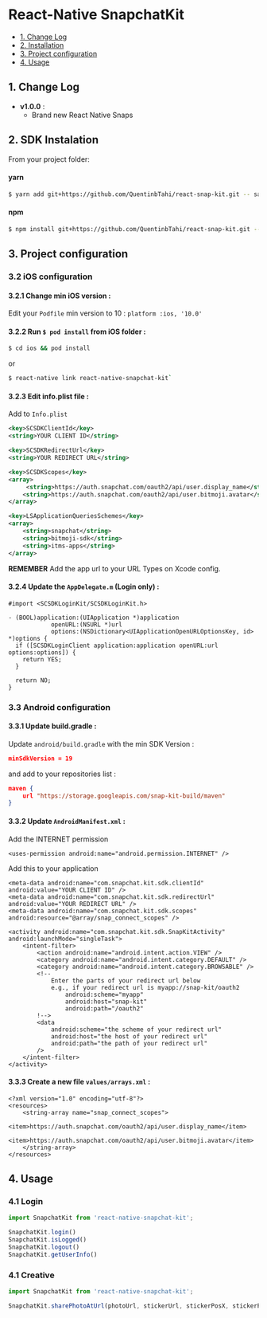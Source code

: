 # React-Native SnapchatKit

- [1. Change Log](#changelog)
- [2. Installation](#installation)
- [3. Project configuration](#projectConfiguration)
- [4. Usage](#usage)

<a id="changelog"></a>
## 1. Change Log

* **v1.0.0** :
    - Brand new React Native Snaps  

<a id="installation"></a>
## 2. SDK Instalation

From your project folder: 

#### yarn

```bash
$ yarn add git+https://github.com/QuentinbTahi/react-snap-kit.git -- save
```

#### npm

```bash
$ npm install git+https://github.com/QuentinbTahi/react-snap-kit.git -- save
```

<a id="projectConfiguration"></a>
## 3. Project configuration

### 3.2 iOS configuration

#### 3.2.1 Change min iOS version : 

Edit your `Podfile` min version to 10 : `platform :ios, '10.0'`

#### 3.2.2 Run `$ pod install` from iOS folder : 

```bash
$ cd ios && pod install
```
or
```bash
$ react-native link react-native-snapchat-kit`
```
#### 3.2.3 Edit info.plist file : 

Add to `Info.plist`

```xml
<key>SCSDKClientId</key>
<string>YOUR CLIENT ID</string>

<key>SCSDKRedirectUrl</key>
<string>YOUR REDIRECT URL</string>

<key>SCSDKScopes</key>
<array>
     <string>https://auth.snapchat.com/oauth2/api/user.display_name</string>
    <string>https://auth.snapchat.com/oauth2/api/user.bitmoji.avatar</string>
</array>

<key>LSApplicationQueriesSchemes</key>
<array>
    <string>snapchat</string>
    <string>bitmoji-sdk</string>
    <string>itms-apps</string>
</array>
```

**REMEMBER** Add the app url to your URL Types on Xcode config.


#### 3.2.4 Update the `AppDelegate.m` (Login only) :

```objc
#import <SCSDKLoginKit/SCSDKLoginKit.h>

- (BOOL)application:(UIApplication *)application
            openURL:(NSURL *)url
            options:(NSDictionary<UIApplicationOpenURLOptionsKey, id> *)options {
  if ([SCSDKLoginClient application:application openURL:url options:options]) {
    return YES;
  }
  
  return NO;
}
```

### 3.3 Android configuration

#### 3.3.1 Update build.gradle :

Update `android/build.gradle` with the min SDK Version :
```json
minSdkVersion = 19
```
and add to your repositories list :
```json
maven {
    url "https://storage.googleapis.com/snap-kit-build/maven"
}
```

#### 3.3.2 Update `AndroidManifest.xml` :

Add the INTERNET permission
```
<uses-permission android:name="android.permission.INTERNET" />
```

Add this to your application
```
<meta-data android:name="com.snapchat.kit.sdk.clientId" android:value="YOUR CLIENT ID" />
<meta-data android:name="com.snapchat.kit.sdk.redirectUrl" android:value="YOUR REDIRECT URL" />
<meta-data android:name="com.snapchat.kit.sdk.scopes" android:resource="@array/snap_connect_scopes" />

<activity android:name="com.snapchat.kit.sdk.SnapKitActivity" android:launchMode="singleTask">
    <intent-filter>
        <action android:name="android.intent.action.VIEW" />
        <category android:name="android.intent.category.DEFAULT" />
        <category android:name="android.intent.category.BROWSABLE" />
        <!--
            Enter the parts of your redirect url below
            e.g., if your redirect url is myapp://snap-kit/oauth2
                android:scheme="myapp"
                android:host="snap-kit"
                android:path="/oauth2"
        !-->
        <data
            android:scheme="the scheme of your redirect url"
            android:host="the host of your redirect url"
            android:path="the path of your redirect url"
        />
    </intent-filter>
</activity>
```

#### 3.3.3 Create a new file `values/arrays.xml` :
```
<?xml version="1.0" encoding="utf-8"?>
<resources>
    <string-array name="snap_connect_scopes">
        <item>https://auth.snapchat.com/oauth2/api/user.display_name</item>
        <item>https://auth.snapchat.com/oauth2/api/user.bitmoji.avatar</item>
    </string-array>
</resources>
```

<a id="usage"></a>
## 4. Usage

### 4.1 Login

```javascript
import SnapchatKit from 'react-native-snapchat-kit';

SnapchatKit.login() 
SnapchatKit.isLogged()
SnapchatKit.logout()
SnapchatKit.getUserInfo()
```

### 4.1 Creative

```javascript
import SnapchatKit from 'react-native-snapchat-kit';

SnapchatKit.sharePhotoAtUrl(photoUrl, stickerUrl, stickerPosX, stickerPosY, attachmentUrl, caption)
```
